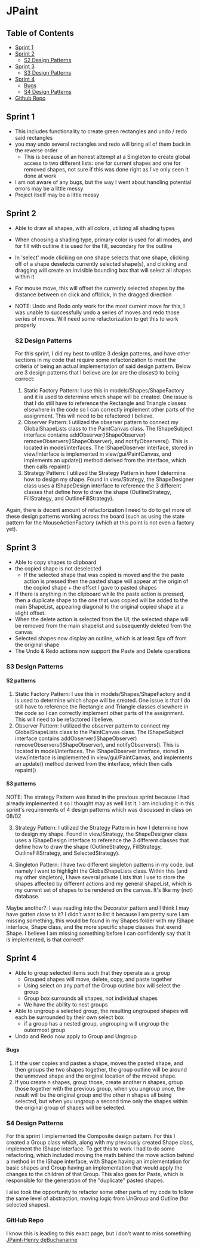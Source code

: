 # JPaint
## Table of Contents
* [Sprint 1](#sprint-1)
* [Sprint 2](#sprint-2)
  * [S2 Design Patterns](#s2-design-patterns)
* [Sprint 3](#sprint-3)
  * [S3 Design Patterns](#s3-design-patterns)
* [Sprint 4](#sprint-4)
  * [Bugs](#bugs)
  * [S4 Design Patterns](#s4-design-patterns)
* [Github Repo](#github-repo)   


## Sprint 1 ##
* This includes functionality to create green rectangles and undo / redo said rectangles
* you may undo several rectangles and redo will bring all of them back in the reverse order
  * This is because of an honest attempt at a Singleton to create global access to two different lists: one for current shapes and one for removed shapes, not sure if this was done right as I've only seen it done at work
* I am not aware of any bugs, but the way I went about handling potential errors may be a little messy
* Project itself may be a little messy

## Sprint 2 ##
* Able to draw all shapes, with all colors, utilizing all shading types
* When choosing a shading type, primary color is used for all modes, and for fill with outline it is used for the fill, secondary for the outline
* In 'select' mode clicking on one shape selects that one shape, clicking off of a shape deselects currently selected shape(s), and clicking and dragging will create an invisible bounding box that will select all shapes within it
* For mouse move, this will offset the currently selected shapes by the distance between on click and offclick, in the dragged direction
* NOTE: Undo and Redo only work for the most current move for this, I was unable to successfully undo a series of moves and redo those series of moves. Will need some refactorization to get this to work properly

  ### S2 Design Patterns ###
  For this sprint, I did my best to utilize 3 design patterns, and have other sections in my code that require some refactorization to meet the criteria of being an actual implementation of said design pattern.
  Below are 3 design patterns that I believe are (or are the closest) to being correct:
  1. Static Factory Pattern: 
       I use this in models/Shapes/ShapeFactory and it is used to determine which shape will be created. One issue is that I do still have to reference the Rectangle and Triangle classes elsewhere in the code so I can correctly implement other parts of the assignment. This will need to be refactored I believe.
  2. Observer Pattern: I utilized the observer pattern to connect my GlobalShapeLists class to the PaintCanvas class. The IShapeSubject interface contains addObserver(IShapeObserver) removeObservers(IShapeObserver), and notifyObservers(). This is located in model/interfaces. The IShapeObserver interface, stored in view/interface is implemented in view/gui/PaintCanvas, and implements an update() method derived from the interface, which then calls repaint()
  3. Strategy Pattern: I utilized the Strategy Pattern in how I determine how to design my shape. Found in view/Strategy, the ShapeDesigner class uses a IShapeDesign interface to reference the 3 different classes that define how to draw the shape (OutlineStrategy, FillStrategy, and OutlineFillStrategy).
 
 Again, there is decent amount of refactorization I need to do to get more of these design patterns working across the board (such as using the state pattern for the MouseActionFactory (which at this point is not even a factory yet). 

 ## Sprint 3 ##
* Able to copy shapes to clipboard
* the copied shape is not deselected
  * If the selected shape that was copied is moved and the the paste action is pressed  then the pasted shape will appear at the origin of the copied shape + the offset I gave to pasted shapes
*  If there is anything in the clipboard while the paste action is pressed, then a duplicate shape to the one that was copied will be added to the main ShapeList, appearing diagonal to the original copied shape at a slight offset.
*  When the delete action is selected from the UI, the selected shape will be removed from the main shapelist and subsequently deleted from the canvas
*  Selected shapes now display an outline, which is at least 5px off from the original shape
*  The Undo & Redo actions now support the Paste and Delete operations

  ### S3 Design Patterns ###
  #### S2 patterns ####
   1. Static Factory Pattern: 
       I use this in models/Shapes/ShapeFactory and it is used to determine which shape will be created. One issue is that I do still have to reference the Rectangle and Triangle classes elsewhere in the code so I can correctly implement other parts of the assignment. This will need to be refactored I believe.
  2. Observer Pattern: I utilized the observer pattern to connect my GlobalShapeLists class to the PaintCanvas class. The IShapeSubject interface contains addObserver(IShapeObserver) removeObservers(IShapeObserver), and notifyObservers(). This is located in model/interfaces. The IShapeObserver interface, stored in view/interface is implemented in view/gui/PaintCanvas, and implements an update() method derived from the interface, which then calls repaint()
  #### S3 patterns ####
  NOTE: The strategy Pattern was listed in the previous sprint because I had already implemented it so I thought may as well list it. I am including it in this sprint's requirements of 4 design patterns which was discussed in class on 08/02
 
  3. Strategy Pattern: I utilized the Strategy Pattern in how I determine how to design my shape. Found in view/Strategy, the ShapeDesigner class uses a IShapeDesign interface to reference the 3 different classes that define how to draw the shape (OutlineStrategy, FillStrategy, OutlineFillStrategy, and SelectedStrategy).
  
  4. Singleton Pattern: I have two different singleton patterns in my code, but namely I want to highlight the GlobalShapeLists class. Within this (and my other singleton), I have several private Lists that I use to store the shapes affected by different actions and my general shapeList, which is my current set of shapes to be rendered on the canvas. It's like my (not) database.

Maybe another?: I was reading into the Decorator pattern and I think I may have gotten close to it? I didn't want to list it because I am pretty sure I am missing something, this would be found in my Shapes folder with my IShape interface, Shape class, and the more specific shape classes that exend Shape. I believe I am missing something before I can confidently say that it is implemented, is that correct?

## Sprint 4 ##
*  Able to group selected items such that they operate as a group
   *  Grouped shapes will move, delete, copy, and paste together
   *  Using select on any part of the Group outline box will select the group
   *  Group box surrounds all shapes, not individual shapes
   *  We have the ability to nest groups
*  Able to ungroup a selected group, the resulting ungrouped shapes will each be surrounded by their own select box
   *  if a group has a nested group, ungrouping will ungroup the outermost group
*  Undo and Redo now apply to Group and Ungroup

#### Bugs ####
  1.  If the user copies and pastes a shape, moves the pasted shape, and then groups the two shapes together, the group outline will be around the unmoved shape and the original location of the moved shape.
  2.  If you create n shapes, group those, create another n shapes, group those together with the previous group, when you ungroup once, the result will be the original group and the other n shapes all being selected, but when you ungroup a second time only the shapes within the original group of shapes will be selected.

### S4 Design Patterns ###
For this sprint I implemented the Composite design pattern. For this I created a Group class which, along with my previously created Shape class, implement the IShape interface. To get this to work I had to do some refactoring, which included moving the math behind the move action behind a method in the IShape interface, with Shape having an implementation for basic shapes and Group having an implementation that would apply the changes to the children of that Group. This also goes for Paste, which is responsible for the generation of the "duplicate" pasted shapes.

I also took the opportunity to refactor some other parts of my code to follow the same level of abstraction, moving logic from UnGroup and Outline (for selected shapes). 

### GitHub Repo ###
I know this is leading to this exact page, but I don't want to miss something
[JPaint-Henry deBuchananne](https://github.com/HenrydeB/JPaint)

